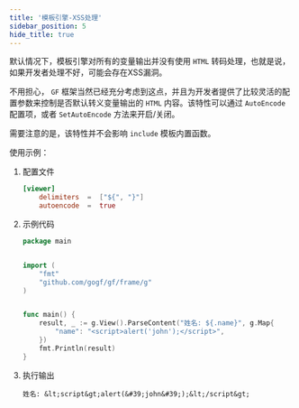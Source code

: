 ```yaml
---
title: '模板引擎-XSS处理'
sidebar_position: 5
hide_title: true
---
```


默认情况下，模板引擎对所有的变量输出并没有使用 `HTML` 转码处理，也就是说，如果开发者处理不好，可能会存在XSS漏洞。

不用担心， `GF` 框架当然已经充分考虑到这点，并且为开发者提供了比较灵活的配置参数来控制是否默认转义变量输出的 `HTML` 内容。该特性可以通过 `AutoEncode` 配置项，或者 `SetAutoEncode` 方法来开启/关闭。

需要注意的是，该特性并不会影响 `include` 模板内置函数。

使用示例：

1. 配置文件




   ```  toml
   [viewer]
       delimiters  =  ["${", "}"]
       autoencode  =  true

   ```

2. 示例代码




   ```  go
   package main


   import (
       "fmt"
       "github.com/gogf/gf/frame/g"
   )


   func main() {
       result, _ := g.View().ParseContent("姓名: ${.name}", g.Map{
           "name": "<script>alert('john');</script>",
       })
       fmt.Println(result)
   }

   ```

3. 执行输出




   ``` undefined
   姓名: &lt;script&gt;alert(&#39;john&#39;);&lt;/script&gt;

   ```